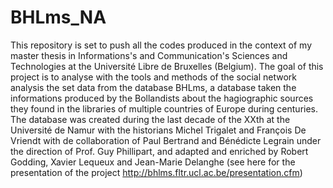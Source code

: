 # BHLms_NA
This repository is set to push all the codes produced in the context of my master thesis in Informations's and Communication's Sciences and Technologies at the Université Libre de Bruxelles (Belgium). The goal of this project is to analyse with the tools and methods of the social network analysis the set data from the database BHLms, a database taken the informations produced by the Bollandists about the hagiographic sources they found in the libraries of multiple countries of Europe during centuries. The database was created during the last decade of the XXth at the Université de Namur with the historians Michel Trigalet and François De Vriendt with de collaboration of Paul Bertrand and Bénédicte Legrain under the direction of Prof. Guy Phillipart, and adapted and enriched by Robert Godding, Xavier Lequeux and Jean-Marie Delanghe (see here for the presentation of the project http://bhlms.fltr.ucl.ac.be/presentation.cfm)
